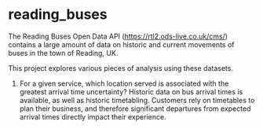 # reading_buses
The Reading Buses Open Data API (https://rtl2.ods-live.co.uk/cms/) contains a large amount of data on historic and current movements of buses in the town of Reading, UK. 

This project explores various pieces of analysis using these datasets.

1) For a given service, which location served is associated with the greatest arrival time uncertainty?
Historic data on bus arrival times is available, as well as historic timetabling. Customers rely on timetables to plan their business, and therefore significant departures from expected arrival times directly impact their experience. 
